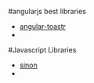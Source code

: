 #angularjs best libraries
- [angular-toastr](https://github.com/Foxandxss/angular-toastr)
- 


#Javascript Libraries
- [sinon](http://sinonjs.org/)
- 